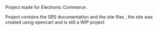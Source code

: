 Project made for Electronic Commerce .

Project contains the SRS documentation and the site files , the site was created using opencart and is still a WIP project
